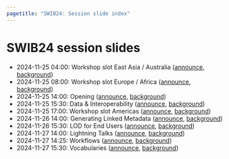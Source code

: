 ```yaml
---
pagetitle: "SWIB24: Session slide index"
---
```



# SWIB24 session slides

- 2024-11-25 04:00: Workshop slot East Asia / Australia ([announce](W1_announce.html), [background](W1.html))
- 2024-11-25 08:00: Workshop slot Europe / Africa ([announce](W2_announce.html), [background](W2.html))
- 2024-11-25 14:00: Opening ([announce](S1_announce.html), [background](S1.html))
- 2024-11-25 15:30: Data & Interoperability ([announce](S2_announce.html), [background](S2.html))
- 2024-11-25 17:00: Workshop slot Americas ([announce](W3_announce.html), [background](W3.html))
- 2024-11-26 14:00: Generating Linked Metadata ([announce](S3_announce.html), [background](S3.html))
- 2024-11-26 15:30: LOD for End Users ([announce](S4_announce.html), [background](S4.html))
- 2024-11-27 14:00: Lightning Talks ([announce](LT_announce.html), [background](LT.html))
- 2024-11-27 14:25: Workflows ([announce](S5_announce.html), [background](S5.html))
- 2024-11-27 15:30: Vocabularies ([announce](S6_announce.html), [background](S6.html))

